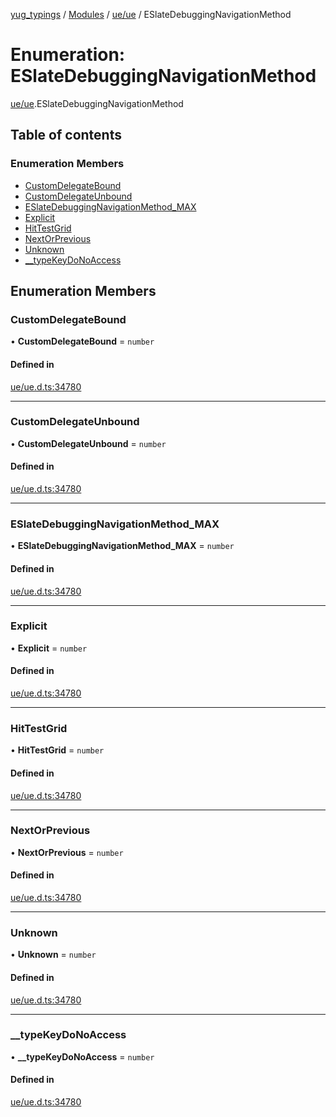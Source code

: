[yug_typings](../README.md) / [Modules](../modules.md) / [ue/ue](../modules/ue_ue.md) / ESlateDebuggingNavigationMethod

# Enumeration: ESlateDebuggingNavigationMethod

[ue/ue](../modules/ue_ue.md).ESlateDebuggingNavigationMethod

## Table of contents

### Enumeration Members

- [CustomDelegateBound](ue_ue.ESlateDebuggingNavigationMethod.md#customdelegatebound)
- [CustomDelegateUnbound](ue_ue.ESlateDebuggingNavigationMethod.md#customdelegateunbound)
- [ESlateDebuggingNavigationMethod\_MAX](ue_ue.ESlateDebuggingNavigationMethod.md#eslatedebuggingnavigationmethod_max)
- [Explicit](ue_ue.ESlateDebuggingNavigationMethod.md#explicit)
- [HitTestGrid](ue_ue.ESlateDebuggingNavigationMethod.md#hittestgrid)
- [NextOrPrevious](ue_ue.ESlateDebuggingNavigationMethod.md#nextorprevious)
- [Unknown](ue_ue.ESlateDebuggingNavigationMethod.md#unknown)
- [\_\_typeKeyDoNoAccess](ue_ue.ESlateDebuggingNavigationMethod.md#__typekeydonoaccess)

## Enumeration Members

### CustomDelegateBound

• **CustomDelegateBound** = `number`

#### Defined in

[ue/ue.d.ts:34780](https://github.com/YugMetaverse/yug_typings/blob/25cad34/ue/ue.d.ts#L34780)

___

### CustomDelegateUnbound

• **CustomDelegateUnbound** = `number`

#### Defined in

[ue/ue.d.ts:34780](https://github.com/YugMetaverse/yug_typings/blob/25cad34/ue/ue.d.ts#L34780)

___

### ESlateDebuggingNavigationMethod\_MAX

• **ESlateDebuggingNavigationMethod\_MAX** = `number`

#### Defined in

[ue/ue.d.ts:34780](https://github.com/YugMetaverse/yug_typings/blob/25cad34/ue/ue.d.ts#L34780)

___

### Explicit

• **Explicit** = `number`

#### Defined in

[ue/ue.d.ts:34780](https://github.com/YugMetaverse/yug_typings/blob/25cad34/ue/ue.d.ts#L34780)

___

### HitTestGrid

• **HitTestGrid** = `number`

#### Defined in

[ue/ue.d.ts:34780](https://github.com/YugMetaverse/yug_typings/blob/25cad34/ue/ue.d.ts#L34780)

___

### NextOrPrevious

• **NextOrPrevious** = `number`

#### Defined in

[ue/ue.d.ts:34780](https://github.com/YugMetaverse/yug_typings/blob/25cad34/ue/ue.d.ts#L34780)

___

### Unknown

• **Unknown** = `number`

#### Defined in

[ue/ue.d.ts:34780](https://github.com/YugMetaverse/yug_typings/blob/25cad34/ue/ue.d.ts#L34780)

___

### \_\_typeKeyDoNoAccess

• **\_\_typeKeyDoNoAccess** = `number`

#### Defined in

[ue/ue.d.ts:34780](https://github.com/YugMetaverse/yug_typings/blob/25cad34/ue/ue.d.ts#L34780)

